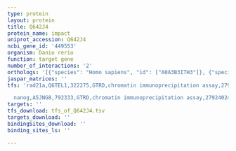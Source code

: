 ```yaml
---
type: protein
layout: protein
title: Q642J4
protein_name: impact
uniprot_accession: Q642J4
ncbi_gene_id: '449553'
organism: Danio rerio
function: target gene
number_of_interactions: '2'
orthologs: '[{"species": "Homo sapiens", "id": ["A0A3B3ITH3"]}, {"species": "Mus musculus", "id": ["<a href=\"/protein/o55091\">O55091</a>"]}, {"species": "Rattus norvegicus", "id": ["<a href=\"/protein/q5gfd9\">Q5GFD9</a>"]}, {"species": "Caenorhabditis elegans", "id": ["<a href=\"/protein/q9xwf4\">Q9XWF4</a>"]}]'
jaspar_matrices: ''
tfs: 'rad21a,Q6TEL1,322275,GTRD,chromatin immunoprecipitation assay,27924024%5Buid%5D,No

  nanog,A5JNG8,792333,GTRD,chromatin immunoprecipitation assay,27924024%5Buid%5D,No'
targets: ''
tfs_download: tfs_of_Q642J4.tsv
targets_download: ''
bindingSites_download: ''
binding_sites_ls: ''

---
```


